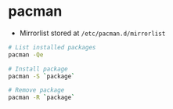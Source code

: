 # pacman

- Mirrorlist stored at `/etc/pacman.d/mirrorlist`

```sh
# List installed packages
pacman -Qe

# Install package
pacman -S `package`

# Remove package
pacman -R `package`
```

